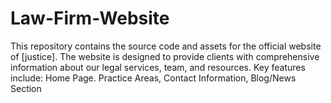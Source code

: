 # Law-Firm-Website
This repository contains the source code and assets for the official website of [justice]. The website is designed to provide clients with comprehensive information about our legal services, team, and resources. Key features include:  Home Page. Practice Areas, Contact Information, Blog/News Section

